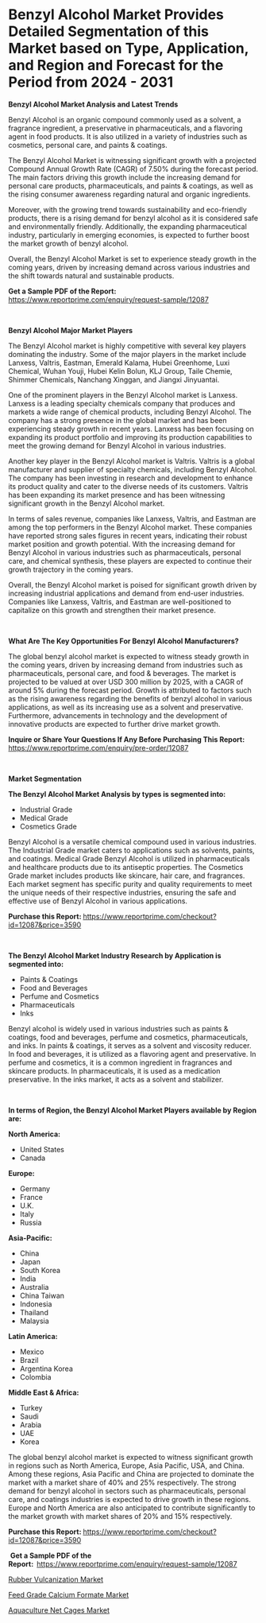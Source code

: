 <p><h1>Benzyl Alcohol Market Provides Detailed Segmentation of this Market based on Type, Application, and Region and Forecast for the Period from 2024 - 2031</h1></p><p><strong>Benzyl Alcohol Market Analysis and Latest Trends</strong></p>
<p><p>Benzyl Alcohol is an organic compound commonly used as a solvent, a fragrance ingredient, a preservative in pharmaceuticals, and a flavoring agent in food products. It is also utilized in a variety of industries such as cosmetics, personal care, and paints & coatings. </p><p>The Benzyl Alcohol Market is witnessing significant growth with a projected Compound Annual Growth Rate (CAGR) of 7.50% during the forecast period. The main factors driving this growth include the increasing demand for personal care products, pharmaceuticals, and paints & coatings, as well as the rising consumer awareness regarding natural and organic ingredients.</p><p>Moreover, with the growing trend towards sustainability and eco-friendly products, there is a rising demand for benzyl alcohol as it is considered safe and environmentally friendly. Additionally, the expanding pharmaceutical industry, particularly in emerging economies, is expected to further boost the market growth of benzyl alcohol.</p><p>Overall, the Benzyl Alcohol Market is set to experience steady growth in the coming years, driven by increasing demand across various industries and the shift towards natural and sustainable products.</p></p>
<p><strong>Get a Sample PDF of the Report:&nbsp;</strong> <a href="https://www.reportprime.com/enquiry/request-sample/12087">https://www.reportprime.com/enquiry/request-sample/12087</a></p>
<p>&nbsp;</p>
<p><strong>Benzyl Alcohol Major Market Players</strong></p>
<p><p>The Benzyl Alcohol market is highly competitive with several key players dominating the industry. Some of the major players in the market include Lanxess, Valtris, Eastman, Emerald Kalama, Hubei Greenhome, Luxi Chemical, Wuhan Youji, Hubei Kelin Bolun, KLJ Group, Taile Chemie, Shimmer Chemicals, Nanchang Xinggan, and Jiangxi Jinyuantai.</p><p>One of the prominent players in the Benzyl Alcohol market is Lanxess. Lanxess is a leading specialty chemicals company that produces and markets a wide range of chemical products, including Benzyl Alcohol. The company has a strong presence in the global market and has been experiencing steady growth in recent years. Lanxess has been focusing on expanding its product portfolio and improving its production capabilities to meet the growing demand for Benzyl Alcohol in various industries.</p><p>Another key player in the Benzyl Alcohol market is Valtris. Valtris is a global manufacturer and supplier of specialty chemicals, including Benzyl Alcohol. The company has been investing in research and development to enhance its product quality and cater to the diverse needs of its customers. Valtris has been expanding its market presence and has been witnessing significant growth in the Benzyl Alcohol market.</p><p>In terms of sales revenue, companies like Lanxess, Valtris, and Eastman are among the top performers in the Benzyl Alcohol market. These companies have reported strong sales figures in recent years, indicating their robust market position and growth potential. With the increasing demand for Benzyl Alcohol in various industries such as pharmaceuticals, personal care, and chemical synthesis, these players are expected to continue their growth trajectory in the coming years.</p><p>Overall, the Benzyl Alcohol market is poised for significant growth driven by increasing industrial applications and demand from end-user industries. Companies like Lanxess, Valtris, and Eastman are well-positioned to capitalize on this growth and strengthen their market presence.</p></p>
<p>&nbsp;</p>
<p><strong>What Are The Key Opportunities For Benzyl Alcohol Manufacturers?</strong></p>
<p><p>The global benzyl alcohol market is expected to witness steady growth in the coming years, driven by increasing demand from industries such as pharmaceuticals, personal care, and food & beverages. The market is projected to be valued at over USD 300 million by 2025, with a CAGR of around 5% during the forecast period. Growth is attributed to factors such as the rising awareness regarding the benefits of benzyl alcohol in various applications, as well as its increasing use as a solvent and preservative. Furthermore, advancements in technology and the development of innovative products are expected to further drive market growth.</p></p>
<p><strong>Inquire or Share Your Questions If Any Before Purchasing This Report:</strong> <a href="https://www.reportprime.com/enquiry/pre-order/12087">https://www.reportprime.com/enquiry/pre-order/12087</a></p>
<p>&nbsp;</p>
<p><strong>Market Segmentation</strong></p>
<p><strong>The Benzyl Alcohol Market Analysis by types is segmented into:</strong></p>
<p><ul><li>Industrial Grade</li><li>Medical Grade</li><li>Cosmetics Grade</li></ul></p>
<p><p>Benzyl Alcohol is a versatile chemical compound used in various industries. The Industrial Grade market caters to applications such as solvents, paints, and coatings. Medical Grade Benzyl Alcohol is utilized in pharmaceuticals and healthcare products due to its antiseptic properties. The Cosmetics Grade market includes products like skincare, hair care, and fragrances. Each market segment has specific purity and quality requirements to meet the unique needs of their respective industries, ensuring the safe and effective use of Benzyl Alcohol in various applications.</p></p>
<p><strong>Purchase this Report:&nbsp;</strong><a href="https://www.reportprime.com/checkout?id=12087&price=3590">https://www.reportprime.com/checkout?id=12087&price=3590</a></p>
<p>&nbsp;</p>
<p><strong>The Benzyl Alcohol Market Industry Research by Application is segmented into:</strong></p>
<p><ul><li>Paints & Coatings</li><li>Food and Beverages</li><li>Perfume and Cosmetics</li><li>Pharmaceuticals</li><li>Inks</li></ul></p>
<p><p>Benzyl alcohol is widely used in various industries such as paints & coatings, food and beverages, perfume and cosmetics, pharmaceuticals, and inks. In paints & coatings, it serves as a solvent and viscosity reducer. In food and beverages, it is utilized as a flavoring agent and preservative. In perfume and cosmetics, it is a common ingredient in fragrances and skincare products. In pharmaceuticals, it is used as a medication preservative. In the inks market, it acts as a solvent and stabilizer.</p></p>
<p>&nbsp;</p>
<p><strong>In terms of Region, the Benzyl Alcohol Market Players available by Region are:</strong></p>
<p>
    <p> <strong> North America: </strong>
        <ul>
            <li>United States</li>
            <li>Canada</li>
        </ul>
        </p> 
    <p> <strong> Europe: </strong>
        <ul>
            <li>Germany</li>
            <li>France</li>
            <li>U.K.</li>
            <li>Italy</li>
            <li>Russia</li>
        </ul>
        </p> 
    <p> <strong> Asia-Pacific: </strong>
        <ul>
            <li>China</li>
            <li>Japan</li>
            <li>South Korea</li>
            <li>India</li>
            <li>Australia</li>
            <li>China Taiwan</li>
            <li>Indonesia</li>
            <li>Thailand</li>
            <li>Malaysia</li>
        </ul>
        </p> 
    <p> <strong> Latin America: </strong>
        <ul>
            <li>Mexico</li>
            <li>Brazil</li>
            <li>Argentina Korea</li>
            <li>Colombia</li>
        </ul>
        </p> 
    <p> <strong> Middle East & Africa: </strong>
        <ul>
            <li>Turkey</li>
            <li>Saudi</li>
            <li>Arabia</li>
            <li>UAE</li>
            <li>Korea</li>
        </ul>
    </p>
    </p>
<p><p>The global benzyl alcohol market is expected to witness significant growth in regions such as North America, Europe, Asia Pacific, USA, and China. Among these regions, Asia Pacific and China are projected to dominate the market with a market share of 40% and 25% respectively. The strong demand for benzyl alcohol in sectors such as pharmaceuticals, personal care, and coatings industries is expected to drive growth in these regions. Europe and North America are also anticipated to contribute significantly to the market growth with market shares of 20% and 15% respectively.</p></p>
<p><strong>Purchase this Report: </strong><a href="https://www.reportprime.com/checkout?id=12087&price=3590">https://www.reportprime.com/checkout?id=12087&price=3590</a></p>
<p>&nbsp;<strong>Get a Sample PDF of the Report:&nbsp;&nbsp;</strong><a href="https://www.reportprime.com/enquiry/request-sample/12087">https://www.reportprime.com/enquiry/request-sample/12087</a></p>
<p><strong></strong></p>
<p><p><a href="https://github.com/ruddyyedelwadw/Market-Research-Report-List-1/blob/main/rubber-vulcanization-market.md">Rubber Vulcanization Market</a></p><p><a href="https://view.publitas.com/reportprime-1/feed-grade-calcium-formate-market-analysis-and-market-size-global-industry-overview-market-segmentation-and-forecast-2023-to-2030/">Feed Grade Calcium Formate Market</a></p><p><a href="https://view.publitas.com/reportprime-1/aquaculture-net-cages-market-a-comprehensive-report-of-its-market-share-growth-trends-2023-2030/">Aquaculture Net Cages Market</a></p></p>